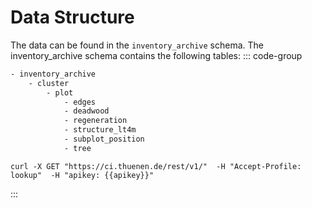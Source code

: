 <script setup>
  import DashboardButton from './components/RestDocumentation.vue'
  import { getCurrentInstance } from 'vue'
  const apikey = getCurrentInstance().appContext.config.globalProperties.$apikey;
</script>

# Data Structure 

The data can be found in the `inventory_archive` schema. The inventory_archive schema contains the following tables:
::: code-group
```txt [Sructure]
- inventory_archive
    - cluster 
        - plot
            - edges
            - deadwood
            - regeneration
            - structure_lt4m
            - subplot_position
            - tree
```
```txt-vue [Request Schema]
curl -X GET "https://ci.thuenen.de/rest/v1/"  -H "Accept-Profile: lookup"  -H "apikey: {{apikey}}"
```
:::
